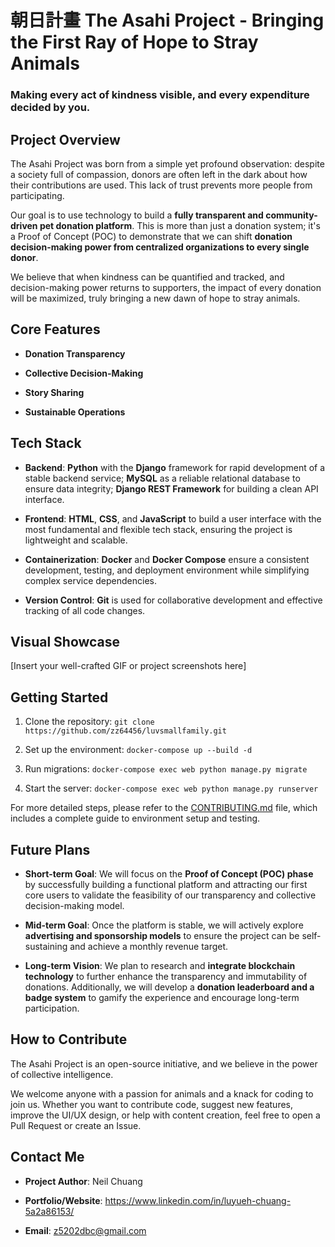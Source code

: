# 朝日計畫 The Asahi Project - Bringing the First Ray of Hope to Stray Animals

### Making every act of kindness visible, and every expenditure decided by you.

## Project Overview

The Asahi Project was born from a simple yet profound observation: despite a society full of compassion, donors are often left in the dark about how their contributions are used. This lack of trust prevents more people from participating.

Our goal is to use technology to build a **fully transparent and community-driven pet donation platform**. This is more than just a donation system; it's a Proof of Concept (POC) to demonstrate that we can shift **donation decision-making power from centralized organizations to every single donor**.

We believe that when kindness can be quantified and tracked, and decision-making power returns to supporters, the impact of every donation will be maximized, truly bringing a new dawn of hope to stray animals.

## Core Features

* **Donation Transparency**

* **Collective Decision-Making**

* **Story Sharing**

* **Sustainable Operations**

## Tech Stack

* **Backend**: **Python** with the **Django** framework for rapid development of a stable backend service; **MySQL** as a reliable relational database to ensure data integrity; **Django REST Framework** for building a clean API interface.

* **Frontend**: **HTML**, **CSS**, and **JavaScript** to build a user interface with the most fundamental and flexible tech stack, ensuring the project is lightweight and scalable.

* **Containerization**: **Docker** and **Docker Compose** ensure a consistent development, testing, and deployment environment while simplifying complex service dependencies.

* **Version Control**: **Git** is used for collaborative development and effective tracking of all code changes.

## Visual Showcase

[Insert your well-crafted GIF or project screenshots here]

## Getting Started

1.  Clone the repository: `git clone https://github.com/zz64456/luvsmallfamily.git`

2.  Set up the environment: `docker-compose up --build -d`

3.  Run migrations: `docker-compose exec web python manage.py migrate`

4.  Start the server: `docker-compose exec web python manage.py runserver`

For more detailed steps, please refer to the [CONTRIBUTING.md](https://www.google.com/search?q=CONTRIBUTING.md) file, which includes a complete guide to environment setup and testing.

## Future Plans

* **Short-term Goal**: We will focus on the **Proof of Concept (POC) phase** by successfully building a functional platform and attracting our first core users to validate the feasibility of our transparency and collective decision-making model.

* **Mid-term Goal**: Once the platform is stable, we will actively explore **advertising and sponsorship models** to ensure the project can be self-sustaining and achieve a monthly revenue target.

* **Long-term Vision**: We plan to research and **integrate blockchain technology** to further enhance the transparency and immutability of donations. Additionally, we will develop a **donation leaderboard and a badge system** to gamify the experience and encourage long-term participation.

## How to Contribute

The Asahi Project is an open-source initiative, and we believe in the power of collective intelligence.

We welcome anyone with a passion for animals and a knack for coding to join us. Whether you want to contribute code, suggest new features, improve the UI/UX design, or help with content creation, feel free to open a Pull Request or create an Issue.

## Contact Me

* **Project Author**: Neil Chuang

* **Portfolio/Website**: https://www.linkedin.com/in/luyueh-chuang-5a2a86153/

* **Email**: z5202dbc@gmail.com